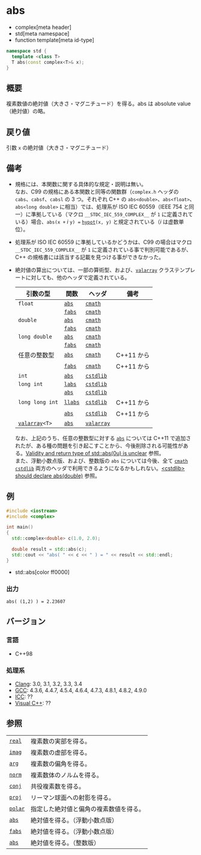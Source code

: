 # abs
* complex[meta header]
* std[meta namespace]
* function template[meta id-type]

```cpp
namespace std {
  template <class T>
  T abs(const complex<T>& x);
}
```

## 概要
複素数値の絶対値（大きさ・マグニチュード）を得る。abs は absolute value（絶対値）の略。


## 戻り値
引数 `x` の絶対値（大きさ・マグニチュード）


## 備考
- 規格には、本関数に関する具体的な規定・説明は無い。  
	なお、C99 の規格にある本関数と同等の関数群（`complex.h` ヘッダの `cabs`、`cabsf`、`cabsl` の 3 つ。それぞれ C++ の `abs<double>`、`abs<float>`、`abs<long double>` に相当）では、処理系が ISO IEC 60559（IEEE 754 と同一）に準拠している（マクロ `__STDC_IEC_559_COMPLEX__` が `1` に定義されている）場合、`abs(x +` *i* `y) =` [`hypot`](/reference/cmath/hypot.md)`(x, y)` と規定されている（*i* は虚数単位）。
- 処理系が ISO IEC 60559 に準拠しているかどうかは、C99 の場合はマクロ `__STDC_IEC_559_COMPLEX__` が `1` に定義されている事で判別可能であるが、C++ の規格書には該当する記載を見つける事ができなかった。
- 絶対値の算出については、一部の算術型、および、[`valarray`](/reference/valarray/valarray.md) クラステンプレートに対しても、他のヘッダで定義されている。  

	| 引数の型                                           | 関数                                          | ヘッダ                               | 備考       |
	|----------------------------------------------------|-----------------------------------------------|--------------------------------------|------------|
	| `float`                                            | [`abs`](/reference/cmath/abs.md)              | [`cmath`](/reference/cmath.md)       |            |
	|                                                    | [`fabs`](/reference/cmath/fabs.md)            | [`cmath`](/reference/cmath.md)       |            |
	| `double`                                           | [`abs`](/reference/cmath/abs.md)              | [`cmath`](/reference/cmath.md)       |            |
	|                                                    | [`fabs`](/reference/cmath/fabs.md)            | [`cmath`](/reference/cmath.md)       |            |
	| `long double`                                      | [`abs`](/reference/cmath/abs.md)              | [`cmath`](/reference/cmath.md)       |            |
	|                                                    | [`fabs`](/reference/cmath/fabs.md)            | [`cmath`](/reference/cmath.md)       |            |
	| 任意の整数型                                       | [`abs`](/reference/cmath/abs.md)              | [`cmath`](/reference/cmath.md)       | C++11 から |
	|                                                    | [`fabs`](/reference/cmath/fabs.md)            | [`cmath`](/reference/cmath.md)       | C++11 から |
	| `int`                                              | [`abs`](/reference/cstdlib/abs.md.nolink)     | [`cstdlib`](/reference/cstdlib.md)   |            |
	| `long int`                                         | [`labs`](/reference/cstdlib/labs.md.nolink)   | [`cstdlib`](/reference/cstdlib.md)   |            |
	|                                                    | [`abs`](/reference/cstdlib/abs.md.nolink)     | [`cstdlib`](/reference/cstdlib.md)   |            |
	| `long long int`                                    | [`llabs`](/reference/cstdlib/llabs.md.nolink) | [`cstdlib`](/reference/cstdlib.md)   | C++11 から |
	|                                                    | [`abs`](/reference/cstdlib/abs.md.nolink)     | [`cstdlib`](/reference/cstdlib.md)   | C++11 から |
	| [`valarray`](/reference/valarray/valarray.md)`<T>` | [`abs`](/reference/valarray/valarray/abs.md)  | [`valarray`](/reference/valarray.md) |            |

	なお、上記のうち、任意の整数型に対する [`abs`](/reference/cmath/abs.md) については C++11 で追加されたが、ある種の問題を引き起こすことから、今後削除される可能性がある。[Validity and return type of std::abs(0u) is unclear](http://wg21.cmeerw.net/lwg/issue2192) 参照。  
	また、浮動小数点版、および、整数版の `abs` については今後、全て [`cmath`](/reference/cmath.md) [`cstdlib`](/reference/cstdlib.md) 両方のヘッダで利用できるようになるかもしれない。[\<cstdlib\> should declare abs(double)](http://wg21.cmeerw.net/lwg/issue2294) 参照。


## 例
```cpp example
#include <iostream>
#include <complex>

int main()
{
  std::complex<double> c(1.0, 2.0);

  double result = std::abs(c);
  std::cout << "abs( " << c << " ) = " << result << std::endl;
}
```
* std::abs[color ff0000]

### 出力
```
abs( (1,2) ) = 2.23607
```


## バージョン
### 言語
- C++98

### 処理系
- [Clang](/implementation.md#clang): 3.0, 3.1, 3.2, 3.3, 3.4
- [GCC](/implementation.md#gcc): 4.3.6, 4.4.7, 4.5.4, 4.6.4, 4.7.3, 4.8.1, 4.8.2, 4.9.0
- [ICC](/implementation.md#icc): ??
- [Visual C++](/implementation.md#visual_cpp): ??


## 参照
|                                    |                                        |
|------------------------------------|----------------------------------------|
| [`real`](real.md)                  | 複素数の実部を得る。                   |
| [`imag`](imag.md)                  | 複素数の虚部を得る。                   |
| [`arg`](arg.md)                    | 複素数の偏角を得る。                   |
| [`norm`](norm.md)                  | 複素数体のノルムを得る。               |
| [`conj`](conj.md)                  | 共役複素数を得る。                     |
| [`proj`](proj.md)                  | リーマン球面への射影を得る。           |
| [`polar`](polar.md)                | 指定した絶対値と偏角の複素数値を得る。 |
| [`abs`](/reference/cmath/abs.md)   | 絶対値を得る。（浮動小数点版）         |
| [`fabs`](/reference/cmath/fabs.md) | 絶対値を得る。（浮動小数点版）         |
| [`abs`](/reference/cstdlib/abs.md.nolink) | 絶対値を得る。（整数版）               |
